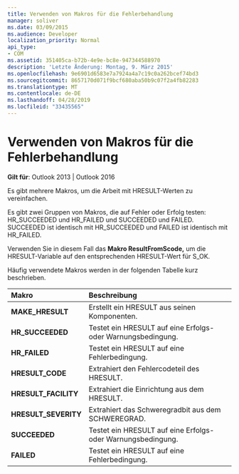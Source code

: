 ```yaml
---
title: Verwenden von Makros für die Fehlerbehandlung
manager: soliver
ms.date: 03/09/2015
ms.audience: Developer
localization_priority: Normal
api_type:
- COM
ms.assetid: 351405ca-b72b-4e9e-bc8e-947344588970
description: 'Letzte Änderung: Montag, 9. März 2015'
ms.openlocfilehash: 9e6901d6583e7a7924a4a7c19c0a262bcef74bd3
ms.sourcegitcommit: 8657170d071f9bcf680aba50b9c07f2a4fb82283
ms.translationtype: MT
ms.contentlocale: de-DE
ms.lasthandoff: 04/28/2019
ms.locfileid: "33435565"
---
```

# <a name="using-macros-for-error-handling"></a>Verwenden von Makros für die Fehlerbehandlung

  
  
**Gilt für**: Outlook 2013 | Outlook 2016 
  
Es gibt mehrere Makros, um die Arbeit mit HRESULT-Werten zu vereinfachen.
  
Es gibt zwei Gruppen von Makros, die auf Fehler oder Erfolg testen: HR_SUCCEEDED und HR_FAILED und SUCCEEDED und FAILED. SUCCEEDED ist identisch mit HR_SUCCEEDED und FAILED ist identisch mit HR_FAILED.
  
Verwenden Sie in diesem Fall das **Makro ResultFromScode,** um die HRESULT-Variable auf den entsprechenden HRESULT-Wert für S_OK. 
  
Häufig verwendete Makros werden in der folgenden Tabelle kurz beschrieben.
  
|**Makro**|**Beschreibung**|
|:-----|:-----|
|**MAKE_HRESULT** <br/> |Erstellt ein HRESULT aus seinen Komponenten.  <br/> |
|**HR_SUCCEEDED** <br/> |Testet ein HRESULT auf eine Erfolgs- oder Warnungsbedingung.  <br/> |
|**HR_FAILED** <br/> |Testet ein HRESULT auf eine Fehlerbedingung.  <br/> |
|**HRESULT_CODE** <br/> |Extrahiert den Fehlercodeteil des HRESULT.  <br/> |
|**HRESULT_FACILITY** <br/> |Extrahiert die Einrichtung aus dem HRESULT.  <br/> |
|**HRESULT_SEVERITY** <br/> |Extrahiert das Schweregradbit aus dem SCHWEREGRAD.  <br/> |
|**SUCCEEDED** <br/> |Testet ein HRESULT auf eine Erfolgs- oder Warnungsbedingung.  <br/> |
|**FAILED** <br/> |Testet ein HRESULT auf eine Fehlerbedingung.  <br/> |
   

